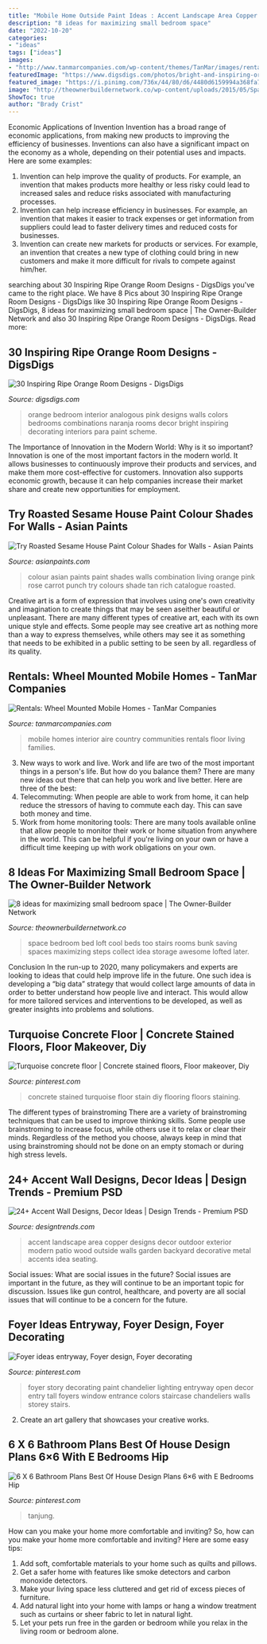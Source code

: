 ```yaml
---
title: "Mobile Home Outside Paint Ideas : Accent Landscape Area Copper Designs Decor Outdoor Exterior Modern Patio Wood Outside Walls Garden Backyard Decorative Metal Accents Idea Seating"
description: "8 ideas for maximizing small bedroom space"
date: "2022-10-20"
categories:
- "ideas"
tags: ["ideas"]
images:
- "http://www.tanmarcompanies.com/wp-content/themes/TanMar/images/rentals/interior-livingroom01.jpg"
featuredImage: "https://www.digsdigs.com/photos/bright-and-inspiring-orange-room-designs-21.jpg"
featured_image: "https://i.pinimg.com/736x/44/80/d6/4480d6159994a368fa7e44cdb317804c--stained-concrete-flooring-concrete-staining.jpg"
image: "http://theownerbuildernetwork.co/wp-content/uploads/2015/05/Space-saving-Bedroom-Ideas-17.jpg"
ShowToc: true
author: "Brady Crist"
---
```



Economic Applications of Invention
Invention has a broad range of economic applications, from making new products to improving the efficiency of businesses. Inventions can also have a significant impact on the economy as a whole, depending on their potential uses and impacts. Here are some examples: 
1. Invention can help improve the quality of products. For example, an invention that makes products more healthy or less risky could lead to increased sales and reduce risks associated with manufacturing processes. 
2. Invention can help increase efficiency in businesses. For example, an invention that makes it easier to track expenses or get information from suppliers could lead to faster delivery times and reduced costs for businesses. 
3. Invention can create new markets for products or services. For example, an invention that creates a new type of clothing could bring in new customers and make it more difficult for rivals to compete against him/her.

	

		
searching about 30 Inspiring Ripe Orange Room Designs - DigsDigs you've came to the right place. We have 8 Pics about 30 Inspiring Ripe Orange Room Designs - DigsDigs like 30 Inspiring Ripe Orange Room Designs - DigsDigs, 8 ideas for maximizing small bedroom space | The Owner-Builder Network and also 30 Inspiring Ripe Orange Room Designs - DigsDigs. Read more:
		
    
## 30 Inspiring Ripe Orange Room Designs - DigsDigs

<img loading=lazy src="https://www.digsdigs.com/photos/bright-and-inspiring-orange-room-designs-21.jpg" onerror="this.onerror=null;this.src='https://tse3.mm.bing.net/th?id=OIP.NxPB9tH8PIW3qdUrBaFmDgHaJ4&amp;pid=15.1';" alt="30 Inspiring Ripe Orange Room Designs - DigsDigs">

_Source: digsdigs.com_

>orange bedroom interior analogous pink designs walls colors bedrooms combinations naranja rooms decor bright inspiring decorating interiors para paint scheme. 

	

The Importance of Innovation in the Modern World: Why is it so important?
Innovation is one of the most important factors in the modern world. It allows businesses to continuously improve their products and services, and make them more cost-effective for customers. Innovation also supports economic growth, because it can help companies increase their market share and create new opportunities for employment.

    
## Try Roasted Sesame House Paint Colour Shades For Walls - Asian Paints

<img loading=lazy src="https://www.asianpaints.com/content/dam/asian_paints/colours/room-shots/reds-oranges-colour-shade-asian-paints-7975.jpg" onerror="this.onerror=null;this.src='https://tse2.mm.bing.net/th?id=OIP.5M6RbOKkrFRExmfg85GQEwHaFW&amp;pid=15.1';" alt="Try Roasted Sesame House Paint Colour Shades for Walls - Asian Paints">

_Source: asianpaints.com_

>colour asian paints paint shades walls combination living orange pink rose carrot punch try colours shade tan rich catalogue roasted. 

	

Creative art is a form of expression that involves using one's own creativity and imagination to create things that may be seen aseither beautiful or unpleasant. There are many different types of creative art, each with its own unique style and effects. Some people may see creative art as nothing more than a way to express themselves, while others may see it as something that needs to be exhibited in a public setting to be seen by all. regardless of its quality.

    
## Rentals: Wheel Mounted Mobile Homes - TanMar Companies

<img loading=lazy src="http://www.tanmarcompanies.com/wp-content/themes/TanMar/images/rentals/interior-livingroom01.jpg" onerror="this.onerror=null;this.src='https://tse1.mm.bing.net/th?id=OIP.UZMXKwSKVZu6VAubYYyJKQHaE8&amp;pid=15.1';" alt="Rentals: Wheel Mounted Mobile Homes - TanMar Companies">

_Source: tanmarcompanies.com_

>mobile homes interior aire country communities rentals floor living families. 

	

3. New ways to work and live.
Work and life are two of the most important things in a person's life. But how do you balance them? There are many new ideas out there that can help you work and live better. Here are three of the best: 
1. Telecommuting: When people are able to work from home, it can help reduce the stressors of having to commute each day. This can save both money and time. 
2. Work from home monitoring tools: There are many tools available online that allow people to monitor their work or home situation from anywhere in the world. This can be helpful if you're living on your own or have a difficult time keeping up with work obligations on your own. 

    
## 8 Ideas For Maximizing Small Bedroom Space | The Owner-Builder Network

<img loading=lazy src="http://theownerbuildernetwork.co/wp-content/uploads/2015/05/Space-saving-Bedroom-Ideas-17.jpg" onerror="this.onerror=null;this.src='https://tse4.mm.bing.net/th?id=OIP.WoiQfsETvYo3dzltJMCW5gHaLG&amp;pid=15.1';" alt="8 ideas for maximizing small bedroom space | The Owner-Builder Network">

_Source: theownerbuildernetwork.co_

>space bedroom bed loft cool beds too stairs rooms bunk saving spaces maximizing steps collect idea storage awesome lofted later. 

	

Conclusion
In the run-up to 2020, many policymakers and experts are looking to ideas that could help improve life in the future. One such idea is developing a “big data” strategy that would collect large amounts of data in order to better understand how people live and interact. This would allow for more tailored services and interventions to be developed, as well as greater insights into problems and solutions.

    
## Turquoise Concrete Floor | Concrete Stained Floors, Floor Makeover, Diy

<img loading=lazy src="https://i.pinimg.com/736x/44/80/d6/4480d6159994a368fa7e44cdb317804c--stained-concrete-flooring-concrete-staining.jpg" onerror="this.onerror=null;this.src='https://tse2.mm.bing.net/th?id=OIP.vVK0IO7m4YncPZ0vowG41QHaJ9&amp;pid=15.1';" alt="Turquoise concrete floor | Concrete stained floors, Floor makeover, Diy">

_Source: pinterest.com_

>concrete stained turquoise floor stain diy flooring floors staining. 

	

The different types of brainstroming
There are a variety of brainstroming techniques that can be used to improve thinking skills. Some people use brainstroming to increase focus, while others use it to relax or clear their minds. Regardless of the method you choose, always keep in mind that using brainstroming should not be done on an empty stomach or during high stress levels.

    
## 24+ Accent Wall Designs, Decor Ideas | Design Trends - Premium PSD

<img loading=lazy src="https://images.designtrends.com/wp-content/uploads/2016/02/21053317/Landscape-area-with-Copper-Accent-Wall.jpeg" onerror="this.onerror=null;this.src='https://tse4.mm.bing.net/th?id=OIP.o6CA_k4cL4cgkNb3r-wa4gHaFS&amp;pid=15.1';" alt="24+ Accent Wall Designs, Decor Ideas | Design Trends - Premium PSD">

_Source: designtrends.com_

>accent landscape area copper designs decor outdoor exterior modern patio wood outside walls garden backyard decorative metal accents idea seating. 

	

Social issues: What are social issues in the future?
Social issues are important in the future, as they will continue to be an important topic for discussion. Issues like gun control, healthcare, and poverty are all social issues that will continue to be a concern for the future.

    
## Foyer Ideas Entryway, Foyer Design, Foyer Decorating

<img loading=lazy src="https://i.pinimg.com/736x/65/03/98/6503981b974caff4058a00a9a6820423--foyer-ideas-two-story--story-foyer.jpg" onerror="this.onerror=null;this.src='https://tse4.mm.bing.net/th?id=OIP.caxjKrRGcSyP8qypVrgp6QHaKw&amp;pid=15.1';" alt="Foyer ideas entryway, Foyer design, Foyer decorating">

_Source: pinterest.com_

>foyer story decorating paint chandelier lighting entryway open decor entry tall foyers window entrance colors staircase chandeliers walls storey stairs. 

	

2. Create an art gallery that showcases your creative works.

    
## 6 X 6 Bathroom Plans Best Of House Design Plans 6×6 With E Bedrooms Hip

<img loading=lazy src="https://i.pinimg.com/736x/41/76/32/4176325a88cfbe1af1648c1499cfab84.jpg" onerror="this.onerror=null;this.src='https://tse3.mm.bing.net/th?id=OIP.wSuZ29hy5Ek7qIL19CUO1QHaJ4&amp;pid=15.1';" alt="6 X 6 Bathroom Plans Best Of House Design Plans 6×6 with E Bedrooms Hip">

_Source: pinterest.com_

>tanjung. 

	

How can you make your home more comfortable and inviting?
So, how can you make your home more comfortable and inviting? Here are some easy tips: 
1. Add soft, comfortable materials to your home such as quilts and pillows. 
2. Get a safer home with features like smoke detectors and carbon monoxide detectors. 
3. Make your living space less cluttered and get rid of excess pieces of furniture. 
4. Add natural light into your home with lamps or hang a window treatment such as curtains or sheer fabric to let in natural light. 
5. Let your pets run free in the garden or bedroom while you relax in the living room or bedroom alone.

